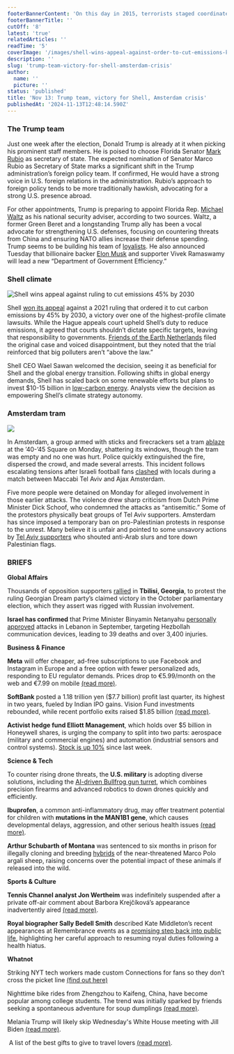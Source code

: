 ```yaml
---
footerBannerContent: 'On this day in 2015, terrorists staged coordinated attacks in Paris, with the deadliest occurring at the Bataclan theatre, killing at least 130 people and wounding more than 350.'
footerBannerTitle: ''
cutOff: '8'
latest: 'true'
relatedArticles: ''
readTime: '5'
coverImage: '/images/shell-wins-appeal-against-order-to-cut-emissions-kxMj.webp'
description: ''
slug: 'trump-team-victory-for-shell-amsterdam-crisis'
author:
  name: ''
  picture: ''
status: 'published'
title: 'Nov 13: Trump team, victory for Shell, Amsterdam crisis'
publishedAt: '2024-11-13T12:48:14.590Z'
---
```


### The Trump team

Just one week after the election, Donald Trump is already at it when picking his prominent staff members. He is poised to choose Florida Senator [Mark Rubio](https://www.npr.org/2024/11/11/nx-s1-5187110/donald-trump-marco-rubio-secretary-of-state) as secretary of state. The expected nomination of Senator Marco Rubio as Secretary of State marks a significant shift in the Trump administration’s foreign policy team. If confirmed, He would have a strong voice in U.S. foreign relations in the administration. Rubio’s approach to foreign policy tends to be more traditionally hawkish, advocating for a strong U.S. presence abroad.

For other appointments, Trump is preparing to appoint Florida Rep. [Michael Waltz](https://www.newsweek.com/mike-waltz-china-hawk-trump-national-security-adviser-1984130) as his national security adviser, according to two sources. Waltz, a former Green Beret and a longstanding Trump ally has been a vocal advocate for strengthening U.S. defenses, focusing on countering threats from China and ensuring NATO allies increase their defense spending. Trump seems to be building his team of [loyalists](https://edition.cnn.com/2024/11/12/politics/trump-team-loyalists-analysis/index.html). He also announced Tuesday that billionaire backer [Elon Musk](https://www.forbes.com/sites/saradorn/2024/11/12/trumps-cabinet-here-are-his-picks-for-key-roles-elon-musk-vivek-ramaswamy-pete-hegseth-and-more/) and supporter Vivek Ramaswamy will lead a new “Department of Government Efficiency.”

### Shell climate

![Shell wins appeal against ruling to cut emissions 45% by 2030](/images/shell-wins-appeal-against-order-to-cut-emissions-E2Mj.webp)

Shell [won its appeal](https://www.reuters.com/business/energy/shell-wins-appeal-against-landmark-dutch-climate-ruling-2024-11-12/) against a 2021 ruling that ordered it to cut carbon emissions by 45% by 2030, a victory over one of the highest-profile climate lawsuits. While the Hague appeals court upheld Shell’s duty to reduce emissions, it agreed that courts shouldn’t dictate specific targets, leaving that responsibility to governments. [Friends of the Earth Netherlands](https://www.foei.org/member-groups/netherlands/) filed the original case and voiced disappointment, but they noted that the trial reinforced that big polluters aren’t “above the law.”

Shell CEO Wael Sawan welcomed the decision, seeing it as beneficial for Shell and the global energy transition. Following shifts in global energy demands, Shell has scaled back on some renewable efforts but plans to invest $10-15 billion in [low-carbon energy](https://www.shell.com/business-customers/shell-low-carbon-solutions.html). Analysts view the decision as empowering Shell’s climate strategy autonomy.

### Amsterdam tram

![](/images/dutch-tram-set-on-fire-in-new-amsterdam-unrest--1--E0OT.jpg)

In Amsterdam, a group armed with sticks and firecrackers set a tram [ablaze](https://www.dw.com/en/dutch-tram-set-on-fire-in-new-amsterdam-unrest/a-70759392) at the ’40-’45 Square on Monday, shattering its windows, though the tram was empty and no one was hurt. Police quickly extinguished the fire, dispersed the crowd, and made several arrests. This incident follows escalating tensions after Israeli football fans [clashed](https://www.theguardian.com/world/2024/nov/11/what-happened-amsterdam-israeli-football-fans) with locals during a match between Maccabi Tel Aviv and Ajax Amsterdam. 

Five more people were detained on Monday for alleged involvement in those earlier attacks. The violence drew sharp criticism from Dutch Prime Minister Dick Schoof, who condemned the attacks as “antisemitic.” Some of the protestors physically beat groups of Tel Aviv supporters. Amsterdam has since imposed a temporary ban on pro-Palestinian protests in response to the unrest. Many believe it is unfair and pointed to some unsavory actions by [Tel Aviv supporters](https://www.aljazeera.com/news/2024/11/8/israeli-football-fans-clash-with-protesters-in-amsterdam) who shouted anti-Arab slurs and tore down Palestinian flags.  

### BRIEFS

**Global Affairs**

Thousands of opposition supporters [rallied](https://apnews.com/article/georgia-opposition-protest-election-eu-russia-2ffe964513ec147d6d4e128bd212fd52) in **Tbilisi, Georgia**, to protest the ruling Georgian Dream party’s claimed victory in the October parliamentary election, which they assert was rigged with Russian involvement.

**Israel has confirmed** that Prime Minister Binyamin Netanyahu [personally approved](https://www.france24.com/en/middle-east/20241111-israeli-pm-office-confirms-netanyahu-approved-lebanon-pager-attacks) attacks in Lebanon in September, targeting Hezbollah communication devices, leading to 39 deaths and over 3,400 injuries.

**Business & Finance**

**Meta** will offer cheaper, ad-free subscriptions to use Facebook and Instagram in Europe and a free option with fewer personalized ads, responding to EU regulator demands. Prices drop to €5.99/month on the web and €7.99 on mobile [(read more)](https://www.axios.com/2024/11/12/meta-eu-ad-policy-changes-instagram-facebook).

**SoftBank** posted a 1.18 trillion yen ($7.7 billion) profit last quarter, its highest in two years, fueled by Indian IPO gains. Vision Fund investments rebounded, while recent portfolio exits raised $1.85 billion [(read more)](https://www.japantimes.co.jp/business/2024/11/12/companies/softbank-back-to-profit/).

**Activist hedge fund Elliott Management**, which holds over $5 billion in Honeywell shares, is urging the company to split into two parts: aerospace (military and commercial engines) and automation (industrial sensors and control systems). [Stock is up 10%](https://www.investing.com/news/company-news/elliott-management-pushes-for-honeywell-split-sees-stock-jum-93CH-3716507) since last week.

**Science & Tech**

To counter rising drone threats, the **U.S. military** is adopting diverse solutions, including the [AI-driven Bullfrog gun turret](https://www.wired.com/story/us-military-robot-drone-guns/), which combines precision firearms and advanced robotics to down drones quickly and efficiently.

**Ibuprofen**, a common anti-inflammatory drug, may offer treatment potential for children with **mutations in the MAN1B1 gene**, which causes developmental delays, aggression, and other serious health issues [(read more)](https://www.sciencenews.org/article/common-drug-treat-rare-genetic-disease).

**Arthur Schubarth of Montana** was sentenced to six months in prison for illegally cloning and breeding [hybrids](https://jakartaglobe.id/tech/montana-man-sentenced-to-six-months-in-prison-for-cloning-large-sheep) of the near-threatened Marco Polo argali sheep, raising concerns over the potential impact of these animals if released into the wild.

**Sports & Culture**

**Tennis Channel analyst Jon Wertheim** was indefinitely suspended after a private off-air comment about Barbora Krejčíková’s appearance inadvertently aired [(read more)](https://edition.cnn.com/2024/11/11/sport/tennis-channel-jon-wertheim-barbora-krejcikova-spt-intl/index.html).

**Royal biographer Sally Bedell Smith** described Kate Middleton’s recent appearances at Remembrance events as a [promising step back into public life](https://people.com/kate-middleton-return-to-public-life-is-happening-in-her-own-way-8743210), highlighting her careful approach to resuming royal duties following a health hiatus.

**Whatnot**

Striking NYT tech workers made custom Connections for fans so they don’t cross the picket line [(find out here)](https://www.theverge.com/2024/11/6/24289634/nyt-tech-guild-connections-strike-edition-custom-creator)

Nighttime bike rides from Zhengzhou to Kaifeng, China, have become popular among college students. The trend was initially sparked by friends seeking a spontaneous adventure for soup dumplings [(read more)](https://edition.cnn.com/2024/11/11/china/china-kaifeng-night-bike-craze-crackdown-intl-hnk/index.html).

Melania Trump will likely skip Wednesday's White House meeting with Jill Biden [(read more)](https://edition.cnn.com/2024/11/11/politics/melania-trump-jill-biden/index.html).

 A list of the best gifts to give to travel lovers [(read more)](https://www.thrillist.com/travel/nation/best-travel-accessories-editor-recommendations).